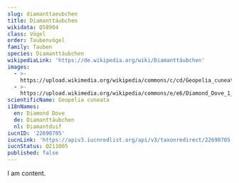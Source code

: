 ```yaml
---
slug: diamanttaeubchen
title: Diamanttäubchen
wikidata: Q58904
class: Vögel
order: Taubenvögel
family: Tauben
species: Diamanttäubchen
wikipediaLink: 'https://de.wikipedia.org/wiki/Diamanttäubchen'
images:
  - >-
    https://upload.wikimedia.org/wikipedia/commons/c/cd/Geopelia_cuneata_-Pilbara,_Western_Australia,_Australia-8_(1).jpg
  - >-
    https://upload.wikimedia.org/wikipedia/commons/e/e6/Diamond_Dove_1_(20039112449).jpg
scientificName: Geopelia cuneata
i18nNames:
  en: Diamond Dove
  de: Diamanttäubchen
  nl: Diamantduif
iucnID: '22690705'
iucnLink: 'https://apiv3.iucnredlist.org/api/v3/taxonredirect/22690705'
iucnStatus: Q211005
published: false
---
```


I am content.
